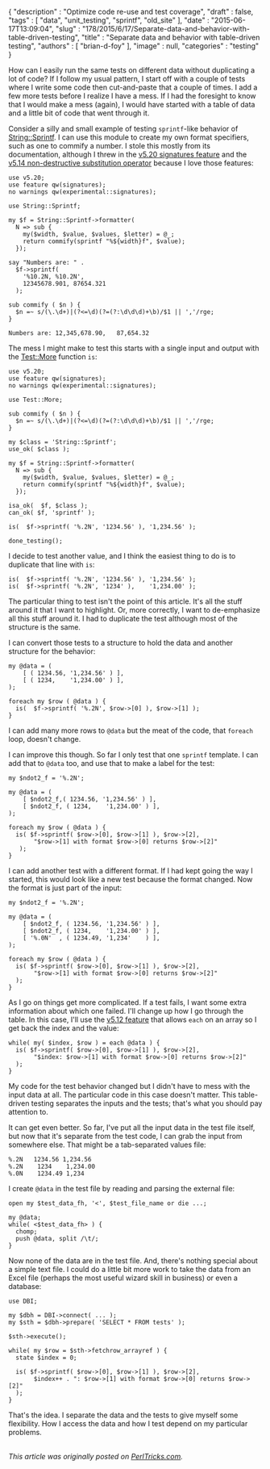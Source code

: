 {
   "description" : "Optimize code re-use and test coverage",
   "draft" : false,
   "tags" : [
      "data",
      "unit_testing",
      "sprintf",
      "old_site"
   ],
   "date" : "2015-06-17T13:09:04",
   "slug" : "178/2015/6/17/Separate-data-and-behavior-with-table-driven-testing",
   "title" : "Separate data and behavior with table-driven testing",
   "authors" : [
      "brian-d-foy"
   ],
   "image" : null,
   "categories" : "testing"
}


How can I easily run the same tests on different data without duplicating a lot of code? If I follow my usual pattern, I start off with a couple of tests where I write some code then cut-and-paste that a couple of times. I add a few more tests before I realize I have a mess. If I had the foresight to know that I would make a mess (again), I would have started with a table of data and a little bit of code that went through it.

Consider a silly and small example of testing `sprintf`-like behavior of [String::Sprintf](https://metacpan.org/pod/String::Sprintf). I can use this module to create my own format specifiers, such as one to commify a number. I stole this mostly from its documentation, although I threw in the [v5.20 signatures feature](http://www.effectiveperlprogramming.com/2015/04/use-v5-20-subroutine-signatures/) and the [v5.14 non-destructive substitution operator](http://www.effectiveperlprogramming.com/2010/09/use-the-r-substitution-flag-to-work-on-a-copy/) because I love those features:

``` prettyprint
use v5.20;
use feature qw(signatures);
no warnings qw(experimental::signatures);

use String::Sprintf;

my $f = String::Sprintf->formatter(
  N => sub {
    my($width, $value, $values, $letter) = @_;
    return commify(sprintf "%${width}f", $value);
  });

say "Numbers are: " . 
  $f->sprintf(
    '%10.2N, %10.2N', 
    12345678.901, 87654.321
  );

sub commify ( $n ) {
  $n =~ s/(\.\d+)|(?<=\d)(?=(?:\d\d\d)+\b)/$1 || ','/rge;
}
```

    Numbers are: 12,345,678.90,   87,654.32

The mess I might make to test this starts with a single input and output with the [Test::More](https://metacpan.org/pod/Test::More) function `is`:

``` prettyprint
use v5.20;
use feature qw(signatures);
no warnings qw(experimental::signatures);

use Test::More;
    
sub commify ( $n ) {
  $n =~ s/(\.\d+)|(?<=\d)(?=(?:\d\d\d)+\b)/$1 || ','/rge;
}

my $class = 'String::Sprintf';  
use_ok( $class );
    
my $f = String::Sprintf->formatter(
  N => sub {
    my($width, $value, $values, $letter) = @_;
    return commify(sprintf "%${width}f", $value);
  });
    
isa_ok(  $f, $class );
can_ok( $f, 'sprintf' );

is(  $f->sprintf( '%.2N', '1234.56' ), '1,234.56' );

done_testing();
```

I decide to test another value, and I think the easiest thing to do is to duplicate that line with `is`:

``` prettyprint
is(  $f->sprintf( '%.2N', '1234.56' ), '1,234.56' );
is(  $f->sprintf( '%.2N', '1234' ),    '1,234.00' );
```

The particular thing to test isn't the point of this article. It's all the stuff around it that I want to highlight. Or, more correctly, I want to de-emphasize all this stuff around it. I had to duplicate the test although most of the structure is the same.

I can convert those tests to a structure to hold the data and another structure for the behavior:

``` prettyprint
my @data = (
    [ ( 1234.56, '1,234.56' ) ],
    [ ( 1234,    '1,234.00' ) ],
);

foreach my $row ( @data ) {
  is(  $f->sprintf( '%.2N', $row->[0] ), $row->[1] );
}
```

I can add many more rows to `@data` but the meat of the code, that `foreach` loop, doesn't change.

I can improve this though. So far I only test that one `sprintf` template. I can add that to `@data` too, and use that to make a label for the test:

``` prettyprint
my $ndot2_f = '%.2N';

my @data = (
    [ $ndot2_f,( 1234.56, '1,234.56' ) ],
    [ $ndot2_f, ( 1234,    '1,234.00' ) ],
);

foreach my $row ( @data ) {
  is( $f->sprintf( $row->[0], $row->[1] ), $row->[2],
       "$row->[1] with format $row->[0] returns $row->[2]"
   );
}
```

I can add another test with a different format. If I had kept going the way I started, this would look like a new test because the format changed. Now the format is just part of the input:

``` prettyprint
my $ndot2_f = '%.2N';

my @data = (
    [ $ndot2_f, ( 1234.56, '1,234.56' ) ],
    [ $ndot2_f, ( 1234,    '1,234.00' ) ],
    [ '%.0N'  , ( 1234.49, '1,234'    ) ],
);

foreach my $row ( @data ) {
  is( $f->sprintf( $row->[0], $row->[1] ), $row->[2],
       "$row->[1] with format $row->[0] returns $row->[2]"
  );
}
```

As I go on things get more complicated. If a test fails, I want some extra information about which one failed. I'll change up how I go through the table. In this case, I'll use the [v5.12 feature](http://www.effectiveperlprogramming.com/2010/05/perl-5-12-lets-you-use-each-on-an-array/) that allows `each` on an array so I get back the index and the value:

``` prettyprint
while( my( $index, $row ) = each @data ) {
  is( $f->sprintf( $row->[0], $row->[1] ), $row->[2],
       "$index: $row->[1] with format $row->[0] returns $row->[2]"
  );
}
```

My code for the test behavior changed but I didn't have to mess with the input data at all. The particular code in this case doesn't matter. This table-driven testing separates the inputs and the tests; that's what you should pay attention to.

It can get even better. So far, I've put all the input data in the test file itself, but now that it's separate from the test code, I can grab the input from somewhere else. That might be a tab-separated values file:

    %.2N   1234.56 1,234.56 
    %.2N    1234    1,234.00
    %.0N    1234.49 1,234

I create `@data` in the test file by reading and parsing the external file:

``` prettyprint
open my $test_data_fh, '<', $test_file_name or die ...;

my @data;
while( <$test_data_fh> ) {
  chomp;
  push @data, split /\t/;
}
```

Now none of the data are in the test file. And, there's nothing special about a simple text file. I could do a little bit more work to take the data from an Excel file (perhaps the most useful wizard skill in business) or even a database:

``` prettyprint
use DBI;
    
my $dbh = DBI->connect( ... );
my $sth = $dbh->prepare( 'SELECT * FROM tests' );
    
$sth->execute();
    
while( my $row = $sth->fetchrow_arrayref ) {
  state $index = 0;

  is( $f->sprintf( $row->[0], $row->[1] ), $row->[2],
       $index++ . ": $row->[1] with format $row->[0] returns $row->[2]"
  );
}
```

That's the idea. I separate the data and the tests to give myself some flexibility. How I access the data and how I test depend on my particular problems.

\
*This article was originally posted on [PerlTricks.com](http://perltricks.com).*
